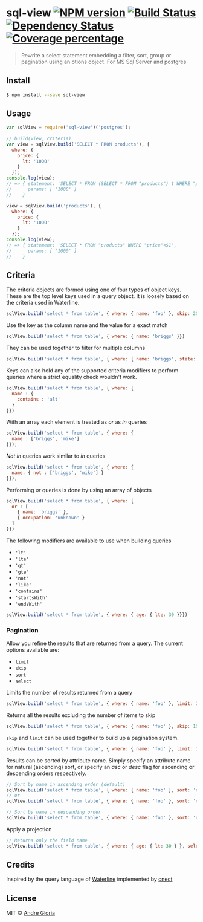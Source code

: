 # sql-view [![NPM version][npm-image]][npm-url] [![Build Status][travis-image]][travis-url] [![Dependency Status][daviddm-image]][daviddm-url] [![Coverage percentage][coveralls-image]][coveralls-url]
> Rewrite a select statement embedding a filter, sort, group or pagination using an otions object.
 For MS Sql Server and postgres

## Install

```sh
$ npm install --save sql-view
```


## Usage

```js
var sqlView = require('sql-view')('postgres');
        
// build(view, criteria)        
var view = sqlView.build('SELECT * FROM products'), {
  where: {
    price: {
      lt: '1000'
    }
  });
console.log(view); 
// => { statement: 'SELECT * FROM (SELECT * FROM "products") t WHERE "price"<$1',
//      params: [ '1000' ]
//    }

view = sqlView.build('products'), {
  where: {
    price: {
      lt: '1000'
    }
  });
console.log(view); 
// => { statement: 'SELECT * FROM "products" WHERE "price"<$1',
//      params: [ '1000' ]
//    }

```

## Criteria

The criteria objects are formed using one of four types of object keys. These are the top level
keys used in a query object. It is loosely based on the criteria used in Waterline.

```javascript
sqlView.build('select * from table', { where: { name: 'foo' }, skip: 20, limit: 10, sort: 'name DESC' });
```

Use the key as the column name and the value for a exact match

```javascript
sqlView.build('select * from table', { where: { name: 'briggs' }})
```
They can be used together to filter for multiple columns

```javascript
sqlView.build('select * from table', { where: { name: 'briggs', state: 'california' }})
```
Keys can also hold any of the supported criteria
modifiers to perform queries where a strict equality check wouldn't work.

```javascript
sqlView.build('select * from table', { where: {
  name : {
    contains : 'alt'
  }
}})
```
With an array each element is treated as _or_ as _in_ queries

```javascript
sqlView.build('select * from table', { where: {
  name : ['briggs', 'mike']
}});
```

_Not in_ queries work similar to _in_ queries

```javascript
sqlView.build('select * from table', { where: {
  name: { not : ['briggs', 'mike'] }
}});
```

Performing _or_ queries is done by using an array of objects

```javascript
sqlView.build('select * from table', { where: {
  or : [
    { name: 'briggs' },
    { occupation: 'unknown' }
  ]
}})
```

The following modifiers are available to use when building queries

* `'lt'`
* `'lte'`
* `'gt'`
* `'gte'`
* `'not'`
* `'like'`
* `'contains'`
* `'startsWith'`
* `'endsWith'`

```javascript
sqlView.build('select * from table', { where: { age: { lte: 30 }}})
```
### Pagination

Allow you refine the results that are returned from a query. The current options
available are:

* `limit`
* `skip`
* `sort`
* `select`

Limits the number of results returned from a query

```javascript
sqlView.build('select * from table', { where: { name: 'foo' }, limit: 20 })
```

Returns all the results excluding the number of items to skip

```javascript
sqlView.build('select * from table', { where: { name: 'foo' }, skip: 10 });
```

`skip` and `limit` can be used together to build up a pagination system.

```javascript
sqlView.build('select * from table', { where: { name: 'foo' }, limit: 10, skip: 10 });
```

Results can be sorted by attribute name. Simply specify an attribute name for natural (ascending)
sort, or specify an _asc_ or _desc_ flag for ascending or descending orders respectively.

```javascript
// Sort by name in ascending order (default)
sqlView.build('select * from table', { where: { name: 'foo' }, sort: 'name' });
// or
sqlView.build('select * from table', { where: { name: 'foo' }, sort: 'name asc' });

// Sort by name in descending order
sqlView.build('select * from table', { where: { name: 'foo' }, sort: 'name desc' });

```

Apply a projection

```javascript
// Returns only the field name
sqlView.build('select * from table', { where: { age: { lt: 30 } }, select: ['name'] })
```

## Credits

Inspired by the query language of [Waterline](https://github.com/balderdashy/waterline)
implemented by [cnect](https://github.com/cnect/sails-sqlserver)

## License

MIT © [Andre Gloria]()


[npm-image]: https://badge.fury.io/js/sql-view.svg
[npm-url]: https://npmjs.org/package/sql-view
[travis-image]: https://travis-ci.org/andrglo/sql-view.svg?branch=master
[travis-url]: https://travis-ci.org/andrglo/sql-view
[daviddm-image]: https://david-dm.org/andrglo/sql-view.svg?theme=shields.io
[daviddm-url]: https://david-dm.org/andrglo/sql-view
[coveralls-image]: https://coveralls.io/repos/andrglo/sql-view/badge.svg
[coveralls-url]: https://coveralls.io/r/andrglo/sql-view
